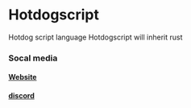 # Hotdogscript
Hotdog script language
Hotdogscript will inherit rust
### Socal media
#### [Website](https://team-hotdog.github.io/)
#### [discord](https://discord.gg/kymshNK373)
